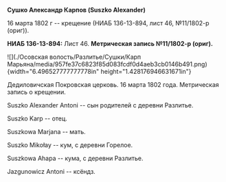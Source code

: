 **Сушко Александр Карпов (Suszko Alexander)**

16 марта 1802 г -- крещение (НИАБ 136-13-894, лист 46, №11/1802-р
(ориг)).

**НИАБ 136-13-894:** Лист 46. **Метрическая запись №11/1802-р (ориг).**

![](./Осовская волость/Разлитье/Сушки/Карп Марьяна/media/957fe37c6823f85d083fcdf0d4aeb3cb0146b491.png){width="6.496527777777778in"
height="1.428176946631671in"}

Дедиловичская Покровская церковь. 16 марта 1802 года. Метрическая запись
о крещении.

Suszko Alexander Antoni -- сын родителей с деревни Разлитье.

Suszko Karp -- отец.

Suszkowa Marjana -- мать.

Suszko Mikołay -- кум, с деревни Горелое.

Suszkowa Ahapa -- кума, с деревни Разлитье.

Jazgunowicz Antoni -- ксёндз.
